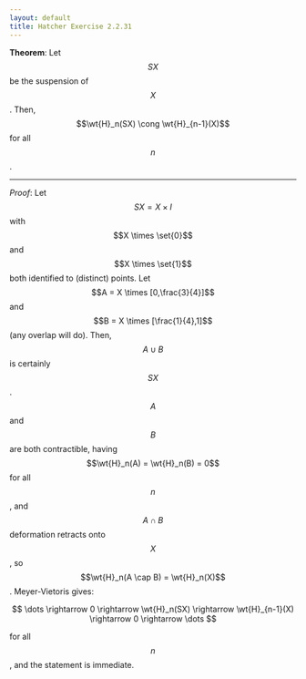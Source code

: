 ```yaml
---
layout: default
title: Hatcher Exercise 2.2.31
---
```



**Theorem**:
Let $$SX$$ be the suspension of $$X$$.
Then, $$\wt{H}_n(SX) \cong \wt{H}_{n-1}(X)$$ for all $$n$$.

---

*Proof*:
Let $$SX = X \times I$$ with $$X \times \set{0}$$ and $$X \times \set{1}$$ both identified to (distinct) points.
Let $$A = X \times [0,\frac{3}{4}]$$ and $$B = X \times [\frac{1}{4},1]$$ (any overlap will do).
Then, $$A \cup B$$ is certainly $$SX$$.
$$A$$ and $$B$$ are both contractible, having $$\wt{H}_n(A) = \wt{H}_n(B) = 0$$ for all $$n$$, and $$A \cap B$$ deformation retracts onto $$X$$, so $$\wt{H}_n(A \cap B) = \wt{H}_n(X)$$.
Meyer-Vietoris gives:

$$
\dots \rightarrow 0 \rightarrow \wt{H}_n(SX) \rightarrow \wt{H}_{n-1}(X) \rightarrow 0 \rightarrow \dots
$$

for all $$n$$, and the statement is immediate.
